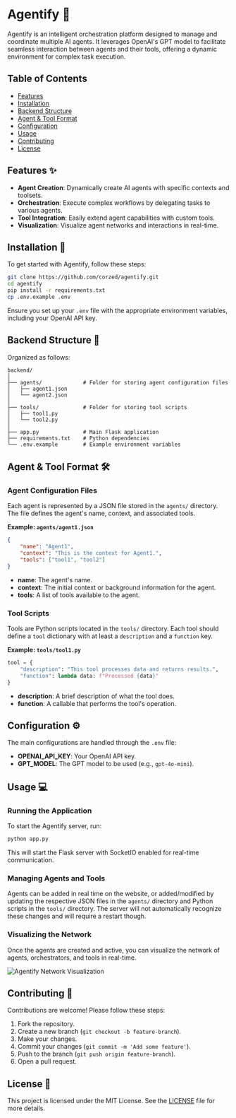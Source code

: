 # Agentify 🤖

Agentify is an intelligent orchestration platform designed to manage and coordinate multiple AI agents. It leverages OpenAI's GPT model to facilitate seamless interaction between agents and their tools, offering a dynamic environment for complex task execution.

## Table of Contents

- [Features](#features-)
- [Installation](#installation-)
- [Backend Structure](#backend-structure-)
- [Agent & Tool Format](#agent--tool-format-)
- [Configuration](#configuration-)
- [Usage](#usage-)
- [Contributing](#contributing-)
- [License](#license-)

## Features ✨

- **Agent Creation**: Dynamically create AI agents with specific contexts and toolsets.
- **Orchestration**: Execute complex workflows by delegating tasks to various agents.
- **Tool Integration**: Easily extend agent capabilities with custom tools.
- **Visualization**: Visualize agent networks and interactions in real-time.

## Installation 🚀

To get started with Agentify, follow these steps:

```bash
git clone https://github.com/corzed/agentify.git
cd agentify
pip install -r requirements.txt
cp .env.example .env
```

Ensure you set up your `.env` file with the appropriate environment variables, including your OpenAI API key.

## Backend Structure 📂

Organized as follows:

```
backend/
│
├── agents/             # Folder for storing agent configuration files
│   ├── agent1.json
│   └── agent2.json
│
├── tools/              # Folder for storing tool scripts
│   ├── tool1.py
│   └── tool2.py
│
├── app.py              # Main Flask application
├── requirements.txt    # Python dependencies
└── .env.example        # Example environment variables
```

## Agent & Tool Format 🛠️

### Agent Configuration Files

Each agent is represented by a JSON file stored in the `agents/` directory. The file defines the agent's name, context, and associated tools.

**Example: `agents/agent1.json`**
```json
{
    "name": "Agent1",
    "context": "This is the context for Agent1.",
    "tools": ["tool1", "tool2"]
}
```

- **name**: The agent's name.
- **context**: The initial context or background information for the agent.
- **tools**: A list of tools available to the agent.

### Tool Scripts

Tools are Python scripts located in the `tools/` directory. Each tool should define a `tool` dictionary with at least a `description` and a `function` key.

**Example: `tools/tool1.py`**
```python
tool = {
    "description": "This tool processes data and returns results.",
    "function": lambda data: f"Processed {data}"
}
```

- **description**: A brief description of what the tool does.
- **function**: A callable that performs the tool's operation.

## Configuration ⚙️

The main configurations are handled through the `.env` file:

- **OPENAI_API_KEY**: Your OpenAI API key.
- **GPT_MODEL**: The GPT model to be used (e.g., `gpt-4o-mini`).

## Usage 💻

### Running the Application

To start the Agentify server, run:

```bash
python app.py
```

This will start the Flask server with SocketIO enabled for real-time communication.

### Managing Agents and Tools

Agents can be added in real time on the website, or added/modified by updating the respective JSON files in the `agents/` directory and Python scripts in the `tools/` directory. The server will not automatically recognize these changes and will require a restart though.

### Visualizing the Network

Once the agents are created and active, you can visualize the network of agents, orchestrators, and tools in real-time.

![Agentify Network Visualization](https://via.placeholder.com/800x400.png?text=Agentify+Network+Visualization)

## Contributing 🤝

Contributions are welcome! Please follow these steps:

1. Fork the repository.
2. Create a new branch (`git checkout -b feature-branch`).
3. Make your changes.
4. Commit your changes (`git commit -m 'Add some feature'`).
5. Push to the branch (`git push origin feature-branch`).
6. Open a pull request.

## License 📄

This project is licensed under the MIT License. See the [LICENSE](LICENSE) file for more details.
